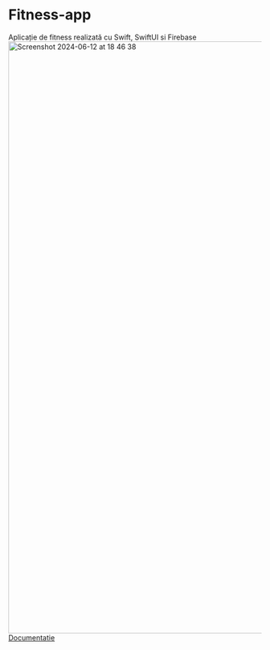 # Fitness-app
Aplicație de fitness realizată cu Swift, SwiftUI si Firebase
<img width="1176" alt="Screenshot 2024-06-12 at 18 46 38" src="https://github.com/user-attachments/assets/a10a89b5-46e5-4f64-9990-42c8b82647fa">
[Documentatie](https://drive.google.com/file/d/1le6K2nNxRMX_Z2bmRAuOZlkLMb8NI0x0/view)

